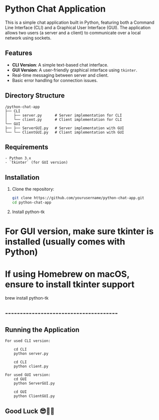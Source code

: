 # Python Chat Application

This is a simple chat application built in Python, featuring both a Command Line Interface (CLI) and a Graphical User Interface (GUI). The application allows two users (a server and a client) to communicate over a local network using sockets.


## Features

- **CLI Version**: A simple text-based chat interface.
- **GUI Version**: A user-friendly graphical interface using `tkinter`.
- Real-time messaging between server and client.
- Basic error handling for connection issues.

## Directory Structure
    /python-chat-app
    ├── CLI
    │   ├── server.py      # Server implementation for CLI
    │   └── client.py      # Client implementation for CLI
    └── GUI
    ├── ├── ServerGUI.py   # Server implementation with GUI
    └── └── ClientGUI.py   # Client implementation with GUI

## Requirements

    - Python 3.x
    - `tkinter` (for GUI version)

## Installation

1. Clone the repository:
   ```bash
   git clone https://github.com/yourusername/python-chat-app.git
   cd python-chat-app

2. Install python-tk
# For GUI version, make sure tkinter is installed (usually comes with Python)
# If using Homebrew on macOS, ensure to install tkinter support
brew install python-tk

 ## --------------------------------------

## Running the Application
    For used CLI version:

        cd CLI
        python server.py

        cd CLI
        python client.py

    For used GUI version:
        cd GUI
        python ServerGUI.py

        cd GUI
        python ClientGUI.py

## Good Luck 😎👍🏻
